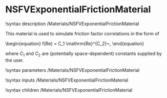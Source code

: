 # NSFVExponentialFrictionMaterial

!syntax description /Materials/NSFVExponentialFrictionMaterial

This material is used to simulate friction factor correlations in the form of

\begin{equation}
f(Re) = C_1 \mathrm{Re}^{C_2}~,
\end{equation}

where $C_1$ and $C_2$ are (potentially space-dependent) constants supplied by the user.

!syntax parameters /Materials/NSFVExponentialFrictionMaterial

!syntax inputs /Materials/NSFVExponentialFrictionMaterial

!syntax children /Materials/NSFVExponentialFrictionMaterial
